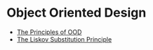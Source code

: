 # Object Oriented Design

* [The Principles of OOD](http://butunclebob.com/ArticleS.UncleBob.PrinciplesOfOod)
* [The Liskov Substitution Principle](http://web.archive.org/web/20110722014513/http://www.objectmentor.com/resources/articles/lsp.pdf)
